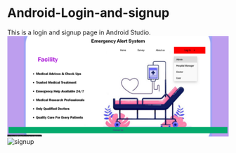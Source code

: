 # Android-Login-and-signup
This is a login and signup page in Android Studio.
<img src="https://github.com/Ayushkhodankar/Bed-Booking-System/blob/main/Images/ealert.png" alt="result"></img>
<img src="https://github.com/RajlaxmiMeshram/Android-Login-and-signup/blob/main/img/signup.jpg" alt="signup"></img>
